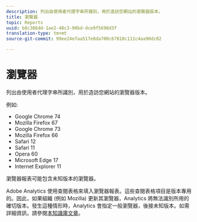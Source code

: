 ```yaml
---
description: 列出由使用者代理字串所識別，用於造訪您網站的瀏覽器版本。
title: 瀏覽器
topic: Reports
uuid: b8c386dd-1ae2-48c3-90bd-dce9f5698d3f
translation-type: tm+mt
source-git-commit: 99ee24efaa517e8da700c67818c111c4aa90dc02

---
```



# 瀏覽器

列出由使用者代理字串所識別，用於造訪您網站的瀏覽器版本。

例如:

* Google Chrome 74
* Mozilla Firefox 67
* Google Chrome 73
* Mozilla Firefox 66
* Safari 12
* Safari 11
* Opera 60
* Microsoft Edge 17
* Internet Explorer 11

瀏覽器報表可能包含未知版本的瀏覽器。

Adobe Analytics 使用查閱表格來填入瀏覽器報表。這些查閱表格項目是版本專用的。因此，如果組織 (例如 Mozilla) 更新其瀏覽器，Analytics 將無法識別所用的確切版本。發生這種情形時，Analytics 會指定一般瀏覽器，後接未知版本。如需詳細資訊，請參閱[本知識庫文章](https://helpx.adobe.com/analytics/kb/browser-unknown-version.html)。


